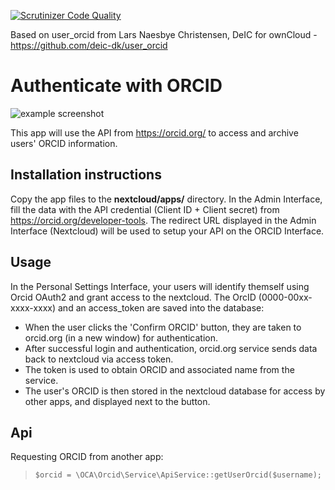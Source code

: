 [![Scrutinizer Code Quality](https://scrutinizer-ci.com/g/nextcloud/orcid/badges/quality-score.png?b=master)](https://scrutinizer-ci.com/g/nextcloud/orcid/?branch=master)

Based on user_orcid from Lars Naesbye Christensen, DeIC for ownCloud - https://github.com/deic-dk/user_orcid

# Authenticate with ORCID

![example screenshot](screenshots/personalsettings.jpeg)

This app will use the API from https://orcid.org/ to access and archive users' 
ORCID information.
 

## Installation instructions
Copy the app files to the **nextcloud/apps/** directory.
In the Admin Interface, fill the data with the API credential (Client ID + Client secret) from https://orcid.org/developer-tools. The redirect URL displayed in the Admin Interface (Nextcloud) will be used to setup your API on the ORCID Interface.

## Usage

In the Personal Settings Interface, your users will identify themself using Orcid OAuth2 and grant access to the nextcloud. The OrcID (0000-00xx-xxxx-xxxx) and an access_token are saved into the database:

 - When the user clicks the 'Confirm ORCID' button, they are taken to orcid.org (in a new window) for authentication.
 - After successful login and authentication, orcid.org service sends data back to nextcloud via access token.
 - The token is used to obtain ORCID and associated name from the service.
 - The user's ORCID is then stored in the nextcloud database for access by other apps, and displayed next to the button.


## Api

Requesting ORCID from another app:

>     $orcid = \OCA\Orcid\Service\ApiService::getUserOrcid($username);
